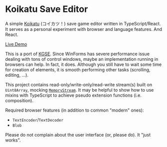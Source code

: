 # Koikatu Save Editor

A simple [Koikatu](http://www.illusion.jp/preview/koikatu/index.php) (コイカツ！) save game editor written in TypeScript/React.
It serves as a personal experiment with browser and language features. And React.

[Live Demo](https://hozuki.github.io/kk-save-edit/)

This is a port of [KGSE](https://github.com/hozuki/KoikatuGameSaveEditor). Since WinForms has severe
performance issue dealing with tons of control windows, maybe an implementation running in browsers
can help. In fact, it does. Although you still have to wait some time for creation of elements, it is
smooth performing other tasks (scrolling, editing, ...).

This project contains read-only/write-only/read-write stream(s) built on `Uint8Array`, mocking [`MemoryStream`](https://docs.microsoft.com/en-us/dotnet/api/system.io.memorystream).
It may be helpful to show how to use mixins with TypeScript to achieve pseudo extension functions (i.e. composition).

Required browser features (in addition to common "modern" ones):

- `TextEncoder`/`TextDecoder`
- `Blob`

Please do not complain about the user interface (or, please do). It "just works".
